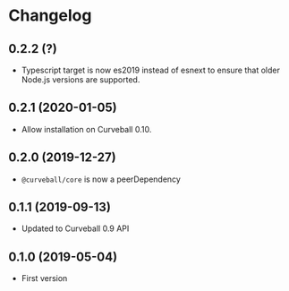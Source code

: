 Changelog
=========

0.2.2 (?)
---------

* Typescript target is now es2019 instead of esnext to ensure that older Node.js versions are supported.


0.2.1 (2020-01-05)
------------------

* Allow installation on Curveball 0.10.


0.2.0 (2019-12-27)
------------------

* `@curveball/core` is now a peerDependency


0.1.1 (2019-09-13)
-----------------

* Updated to Curveball 0.9 API


0.1.0 (2019-05-04)
------------------

* First version
